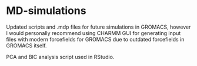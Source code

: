 # MD-simulations

Updated scripts and .mdp files for future simulations in GROMACS, however I would personally recommend using CHARMM GUI for generating input files with modern forcefields for GROMACS due to outdated forcefields in GROMACS itself.

PCA and BIC analysis script used in RStudio.
